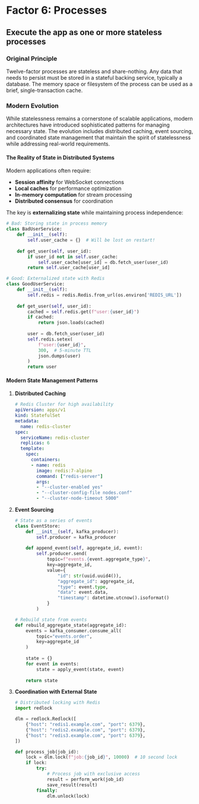 # Factor 6: Processes

## Execute the app as one or more stateless processes

### Original Principle

Twelve-factor processes are stateless and share-nothing. Any data that needs to persist must be stored in a stateful backing service, typically a database. The memory space or filesystem of the process can be used as a brief, single-transaction cache.

### Modern Evolution

While statelessness remains a cornerstone of scalable applications, modern architectures have introduced sophisticated patterns for managing necessary state. The evolution includes distributed caching, event sourcing, and coordinated state management that maintain the spirit of statelessness while addressing real-world requirements.

#### The Reality of State in Distributed Systems

Modern applications often require:
- **Session affinity** for WebSocket connections
- **Local caches** for performance optimization
- **In-memory computation** for stream processing
- **Distributed consensus** for coordination

The key is **externalizing state** while maintaining process independence:

```python
# Bad: Storing state in process memory
class BadUserService:
    def __init__(self):
        self.user_cache = {}  # Will be lost on restart!
    
    def get_user(self, user_id):
        if user_id not in self.user_cache:
            self.user_cache[user_id] = db.fetch_user(user_id)
        return self.user_cache[user_id]

# Good: Externalized state with Redis
class GoodUserService:
    def __init__(self):
        self.redis = redis.Redis.from_url(os.environ['REDIS_URL'])
    
    def get_user(self, user_id):
        cached = self.redis.get(f"user:{user_id}")
        if cached:
            return json.loads(cached)
        
        user = db.fetch_user(user_id)
        self.redis.setex(
            f"user:{user_id}",
            300,  # 5-minute TTL
            json.dumps(user)
        )
        return user
```

#### Modern State Management Patterns

1. **Distributed Caching**
   ```yaml
   # Redis Cluster for high availability
   apiVersion: apps/v1
   kind: StatefulSet
   metadata:
     name: redis-cluster
   spec:
     serviceName: redis-cluster
     replicas: 6
     template:
       spec:
         containers:
         - name: redis
           image: redis:7-alpine
           command: ["redis-server"]
           args:
           - "--cluster-enabled yes"
           - "--cluster-config-file nodes.conf"
           - "--cluster-node-timeout 5000"
   ```

2. **Event Sourcing**
   ```python
   # State as a series of events
   class EventStore:
       def __init__(self, kafka_producer):
           self.producer = kafka_producer
       
       def append_event(self, aggregate_id, event):
           self.producer.send(
               topic=f"events.{event.aggregate_type}",
               key=aggregate_id,
               value={
                   "id": str(uuid.uuid4()),
                   "aggregate_id": aggregate_id,
                   "type": event.type,
                   "data": event.data,
                   "timestamp": datetime.utcnow().isoformat()
               }
           )
   
   # Rebuild state from events
   def rebuild_aggregate_state(aggregate_id):
       events = kafka_consumer.consume_all(
           topic="events.order",
           key=aggregate_id
       )
       
       state = {}
       for event in events:
           state = apply_event(state, event)
       
       return state
   ```

3. **Coordination with External State**
   ```python
   # Distributed locking with Redis
   import redlock
   
   dlm = redlock.Redlock([
       {"host": "redis1.example.com", "port": 6379},
       {"host": "redis2.example.com", "port": 6379},
       {"host": "redis3.example.com", "port": 6379},
   ])
   
   def process_job(job_id):
       lock = dlm.lock(f"job:{job_id}", 10000)  # 10 second lock
       if lock:
           try:
               # Process job with exclusive access
               result = perform_work(job_id)
               save_result(result)
           finally:
               dlm.unlock(lock)
   ```